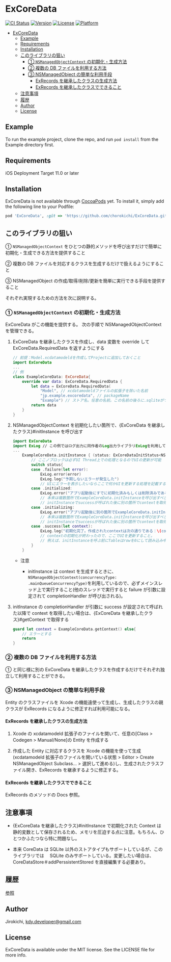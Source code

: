 # ExCoreData

[![CI Status](https://img.shields.io/travis/Jirokichi/ExCoreData.svg?style=flat)](https://travis-ci.org/Jirokichi/ExCoreData)
[![Version](https://img.shields.io/cocoapods/v/ExCoreData.svg?style=flat)](https://cocoapods.org/pods/ExCoreData)
[![License](https://img.shields.io/cocoapods/l/ExCoreData.svg?style=flat)](https://cocoapods.org/pods/ExCoreData)
[![Platform](https://img.shields.io/cocoapods/p/ExCoreData.svg?style=flat)](https://cocoapods.org/pods/ExCoreData)

<!-- @import "[TOC]" {cmd="toc" depthFrom=1 depthTo=6 orderedList=false} -->

<!-- code_chunk_output -->

- [ExCoreData](#excoredata)
  - [Example](#example)
  - [Requirements](#requirements)
  - [Installation](#installation)
  - [このライブラリの狙い](#このライブラリの狙い)
    - [① `NSManagedObjectContext` の初期化・生成方法](#1-nsmanagedobjectcontext-の初期化生成方法)
    - [② 複数の DB ファイルを利用する方法](#2-複数の-db-ファイルを利用する方法)
    - [③ NSManagedObject の簡単な利用手段](#3-nsmanagedobject-の簡単な利用手段)
      - [ExRecords を継承したクラスの生成方法](#exrecords-を継承したクラスの生成方法)
      - [ExRecords を継承したクラスでできること](#exrecords-を継承したクラスでできること)
  - [注意事項](#注意事項)
  - [履歴](#履歴)
  - [Author](#author)
  - [License](#license)

<!-- /code_chunk_output -->

## Example

To run the example project, clone the repo, and run `pod install` from the Example directory first.

## Requirements

iOS Deployment Target 11.0 or later

## Installation

ExCoreData is not available through [CocoaPods](https://cocoapods.org) yet. To install
it, simply add the following line to your Podfile:

```ruby
pod 'ExCoreData', :git => 'https://github.com/chorokichi/ExCoreData.git'
```

## このライブラリの狙い

① `NSManagedObjectContext` をひとつの静的メソッドを呼び出すだけで簡単に初期化・生成できる方法を提供すること

② 複数の DB ファイルを対応するクラスを生成するだけで扱えるようにすること

③ NSManagedObject の作成/取得/削除/更新を簡単に実行できる手段を提供すること

それぞれ実現するための方法を次に説明する。

### ① `NSManagedObjectContext` の初期化・生成方法

ExCoreData がこの機能を提供する。
次の手順で NSManagedObjectContext を管理できる。

1. ExCoreData を継承したクラスを作成し、data 変数を override して ExCoreData.RequiredData を返すようにする

   ```swift
   // 前提：Model.xcdatamodeldを作成してProjectに追加しておくこと
   import ExCoreData
   ...
   // 例
   class ExampleCoreData: ExCoreData{
       override var data: ExCoreData.RequiredData {
           let data = ExCoreData.RequiredData(
               "Model", // xcdatamodeldファイルの拡張子を除いた名前
               "jp.example.excoredata", // packageName
               "Example") // ストア名。任意の名前。この名前の後ろに.sqliteがついたファイルが作成されることになる。
           return data
       }
   }
   ```

2. NSManagedObjectContext を初期化したい箇所で、{ExCoreData を継承したクラス}#initInstance を呼び出す

   ```swift
   import ExCoreData
   import ExLog // この例ではログ出力に同作者のLog出力ライブラリExLogを利用している
   ...
       ExampleCoreData.initInstance { (status: ExCoreDataInitStatus<NSManagedObjectContext, Error>) in
           // ここノブロックは必ずUI Thread上での処理となるのでUIの更新が可能
           switch status{
           case .failure(let error):
               ExLog.error(error)
               ExLog.log("予期しないエラーが発生した")
               // UIにエラーを表示したいならここで何かUIを更新する処理を記載する
           case .initialized:
               ExLog.error("アプリ起動後にすでに初期化済みもしくは削除済みである")
               // 本来は複数箇所でExampleCoreData.initInstanceを呼び出すべきではないのでここが実行されることはないようにすること。
               // initInstanceでsuccessが呼ばれた後に別の箇所でcontextを取得したい場合は、ExampleCoreData.getContextで取得すること
           case .initializing:
               ExLog.error("アプリ起動後に別の箇所でExampleCoreData.initInstanceを呼び出してまだ初期化中である")
               // 本来は複数箇所でExampleCoreData.initInstanceを呼び出すべきではないのでここが実行されることはないようにすること。
               // initInstanceでsuccessが呼ばれた後に別の箇所でcontextを取得したい場合は、ExampleCoreData.getContextで取得すること
           case .success(let context):
               ExLog.log("初期化完了。作成されたcontextは次の通りである：\(context)")
               // contextの初期化が終わったので、ここでUIを更新すること。
               // 例えば、initInstanceを呼ぶ前にTableはrowを0にして読み込み中を表示するようにして、ここにきたらcontextのデータをfetchしてテーブルに設定するなど
           }
       }

   ```

   - 注意

     - initInstance は context を生成するときに、`NSManagedObjectContext(concurrencyType: .mainQueueConcurrencyType)`を利用しているので、必ずメインスレッド上で実行すること(他のスレッドで実行すると failure が引数に設定されて completionHandler が呼び出される)。

3. initInstance の completionHandler が引数に success が設定されて呼ばれた以降で context を取得したい場合は、{ExCoreData を継承したクラス}#getContext で取得する

   ```swift
   guard let context = ExampleCoreData.getContext() else{
       // エラーとする
       return
   }
   ```

### ② 複数の DB ファイルを利用する方法

① と同じ様に別の ExCoreData を継承したクラスを作成するだけでそれぞれ独立して利用することができる。

### ③ NSManagedObject の簡単な利用手段

Entity のクラスファイルを Xcode の機能遠使って生成し、生成したクラスの親クラスが ExRecords になるように修正すれば利用可能になる。

#### ExRecords を継承したクラスの生成方法

1. Xcode の xcdatamodeld 拡張子のファイルを開いて、任意の[Class > Codegen > Manual/None]の Entity を作成する

2. 作成した Entity に対応するクラスを Xcode の機能を使って生成(xcdatamodeld 拡張子のファイルを開いている状態 > Editor > Create NSManagedObject Subclass... > 選択して進める)し、生成されたクラスファイル開き、ExRecords を継承するように修正する。

#### ExRecords を継承したクラスでできること

ExRecords のメソッドの Docs 参照。

## 注意事項

- {ExCoreData を継承したクラス}#initInstance で初期化された Context は静的変数として保存されるため、メモリを圧迫する点に注意。もちろん、ひとつかふたつなら特に問題なし。

- 本来 CoreData は SQLite 以外のストアタイプもサポートしているが、このライブラリでは　 SQLite のみサポートしている。変更したい場合は、CoreDataStore＃addPerssistentStored を直接編集する必要あり。

## 履歴

[参照](./Versions.md)

## Author

Jirokichi, kdy.developer@gmail.com

## License

ExCoreData is available under the MIT license. See the LICENSE file for more info.
